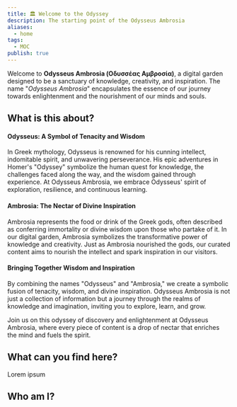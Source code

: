 ```yaml
---
title: 🏛️ Welcome to the Odyssey
description: The starting point of the Odysseus Ambrosia
aliases:
  - home
tags:
  - MOC
publish: true
---
```


Welcome to **Odysseus Ambrosia (Οδυσσέας Αμβροσία)**, a digital garden designed to be a sanctuary of knowledge, creativity, and inspiration. The name "*Odysseus Ambrosia*" encapsulates the essence of our journey towards enlightenment and the nourishment of our minds and souls.

## What is this about?

#### Odysseus: A Symbol of Tenacity and Wisdom

In Greek mythology, Odysseus is renowned for his cunning intellect, indomitable spirit, and unwavering perseverance. His epic adventures in Homer's "Odyssey" symbolize the human quest for knowledge, the challenges faced along the way, and the wisdom gained through experience. At Odysseus Ambrosia, we embrace Odysseus' spirit of exploration, resilience, and continuous learning.

#### Ambrosia: The Nectar of Divine Inspiration

Ambrosia represents the food or drink of the Greek gods, often described as conferring immortality or divine wisdom upon those who partake of it. In our digital garden, Ambrosia symbolizes the transformative power of knowledge and creativity. Just as Ambrosia nourished the gods, our curated content aims to nourish the intellect and spark inspiration in our visitors.

#### Bringing Together Wisdom and Inspiration

By combining the names "Odysseus" and "Ambrosia," we create a symbolic fusion of tenacity, wisdom, and divine inspiration. Odysseus Ambrosia is not just a collection of information but a journey through the realms of knowledge and imagination, inviting you to explore, learn, and grow.

Join us on this odyssey of discovery and enlightenment at Odysseus Ambrosia, where every piece of content is a drop of nectar that enriches the mind and fuels the spirit.

## What can you find here?

Lorem ipsum

## Who am I?